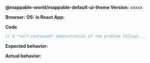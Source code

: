 <!-- BUGS: Please use this template -->
<!-- QUESTIONS: This is not a general support forum! Ask Qs at http://stackoverflow.com/questions/tagged/mappable-default-ui-theme -->

**@mappable-world/mappable-default-ui-theme Version:**  xxxxx

**Browser:**  <!-- Chrome/IE/Safary/FF -->
**OS:**  <!-- Windows/Mac/Linux -->
**Is React App:**  <!-- True/False -->

**Code**

```js
// A *self-contained* demonstration of the problem follows...
```

**Expected behavior:**

**Actual behavior:**
